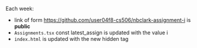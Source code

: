 Each week:

 - link of form https://github.com/user04f8-cs506/nbclark-assignment-i is **public**
 - `Assignments.tsx` const latest_assign is updated with the value i 
 - `index.html` is updated with the new hidden <a> tag
